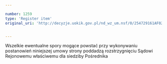 ```yaml
---

number: 1259
type: 'Register item'
original_uri: 'http://decyzje.uokik.gov.pl/nd_wz_um.nsf/0/254729161AF0240BC125739A002A22F2?OpenDocument'


---
```


Wszelkie ewentualne spory mogące powstać przy wykonywaniu postanowień niniejszej umowy strony poddadzą rozstrzygnięciu Sądowi Rejonowemu właściwemu dla siedziby Pośrednika

